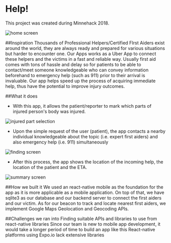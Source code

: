# Help!

This project was created during Minnehack 2018.

![home screen](./screenshots/home.PNG)

##Inspiration
Thousands of Professional Helpers/Certified FIrst Aiders exist around the world, they are always ready and prepared for various situations but harder to encounter one. Our Apps works as a Uber App to connect these helpers and the victims in a fast and reliable way. Usually first aid comes with tons of hassle and delay so for patients to be able to contact/meet someone knowledgeable who can convey information beforehand to emergency help (such as 911) prior to their arrival is invaluable. Our app helps speed up the process of acquiring immediate help, thus have the potential to improve injury outcomes.

##What it does
* With this app, it allows the patient/reporter to mark which parts of injured person's body was injured.

![injured part selection](./screenshots/select.PNG)

* Upon the simple request of the user (patient), the app contacts a nearby individual knowledgeable about the topic (i.e. expert first aiders) and also emergency help (i.e. 911) simultaneously

![finding screen](./screenshots/find.PNG)

* After this process, the app shows the location of the incoming help, the location of the patient and the ETA.

![summary screen](./screenshots/otw.PNG)


##How we built it
We used an react-native mobile as the foundation for the app as it is more applicable as a mobile application. On top of that, we have sqlite3 as our database and our backend server to connect the first aiders and our victim. As for our beacon to track and locate nearest first aiders, we implement Google Maps Geolocation and Geocoding APIs.

##Challenges we ran into
Finding suitable APIs and libraries to use from react-native libraries Since our team is new to mobile app development, it would take a longer period of time to build an app like this React-native platforms using Expo.io lack extensive libraries
